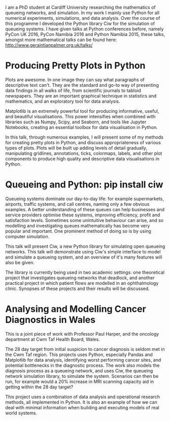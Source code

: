 I am a PhD student at Cardiff University researching the mathematics of queueing networks, and simulation. In my work I mainly use Python for all numerical experiments, simulations, and data analysis. Over the course of this programme I developed the Python library Ciw for the simulation of queueing systems. I have given talks at Python conferences before, namely PyCon UK 2016, PyCon Namibia 2016 and Python Namibia 2015, these talks, amongst more mathematical talks can be found here: http://www.geraintianpalmer.org.uk/talks/






# Producing Pretty Plots in Python

Plots are awesome. In one image they can say what paragraphs of descriptive text can't. They are the standard and go-to way of presenting data findings in all walks of life, from scientific journals to tabloid newspapers. They are an important graphical technique in statistics and mathematics, and an exploratory tool for data analysis.

Matplotlib is an extremely powerful tool for producing informative, useful, and beautiful visualisations. This power intensifies when combined with libraries such as Numpy, Scipy, and Seaborn, and tools like Jupyter Notebooks, creating an essential toolbox for data visualisation in Python.

In this talk, through numerous examples, I will present some of my methods for creating pretty plots in Python, and discuss appropriateness of various types of plots. Plots will be built up adding levels of detail gradually, manipulating gridlines, annotations, ticks, colormaps, labels, and other plot components to produce high quality and descriptive data visualisations in Python.





# Queueing and Python: pip install ciw

Queueing systems dominate our day-to-day life: for example supermarkets, airports, traffic systems, and call centres, naming only a few obvious examples. A better understanding of these queues can help businesses and service providers optimise these systems, improving efficiency, profit and satisfaction levels. Sometimes some unintuitive behaviour can arise, and so modelling and investigating queues mathematically has become very popular and important. One prominent method of doing so is by using computer simulation.

This talk will present Ciw, a new Python library for simulating open queueing networks. This talk will demonstrate using Ciw's simple interface to model and simulate a queueing system, and an overview of it's many features will also be given.

The library is currently being used in two academic settings: one theoretical project that investigates queueing networks that deadlock, and another practical project in which patient flows are modelled in an ophthalmology clinic. Synopses of these projects and their results will be discussed.




# Analysing and Modelling Cancer Diagnostics in Wales

This is a joint piece of work with Professor Paul Harper, and the oncology department at Cwm Taf Health Board, Wales.

The 28 day target from initial suspicion to cancer diagnosis is seldom met in the Cwm Taf region. This projects uses Python, especially Pandas and Matplotlib for data analysis, identifying worst performing cancer sites, and potential bottlenecks in the diagnostic process. The work also models the diagnosis process as a queueing network, and uses Ciw, the queueing network simulation library, to simulate the system. Scenarios can then be run, for example would a 20% increase in MRI scanning capacity aid in getting within the 28 day target?

This project uses a combination of data analysis and operational research methods, all implemented in Python. It is also an example of how we can deal with minimal information when building and executing models of real world systems.